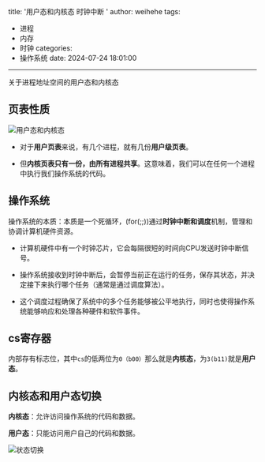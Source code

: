 title: '用户态和内核态 时钟中断 '
author: weihehe
tags:
  - 进程
  - 内存
  - 时钟
categories:
  - 操作系统
date: 2024-07-24 18:01:00
---

关于进程地址空间的用户态和内核态
<!--more-->

## 页表性质
![用户态和内核态](/images/用户态-页表.png)

- 对于**用户页表**来说，有几个进程，就有几份**用户级页表**。

- 但**内核页表只有一份，由所有进程共享**。这意味着，我们可以在任何一个进程中执行我们操作系统的代码。

## 操作系统

操作系统的本质：本质是一个死循环，(for(;;))通过**时钟中断和调度**机制，管理和协调计算机硬件资源。

- 计算机硬件中有一个时钟芯片，它会每隔很短的时间向CPU发送时钟中断信号。

- 操作系统接收到时钟中断后，会暂停当前正在运行的任务，保存其状态，并决定接下来执行哪个任务（通常是通过调度算法）。

- 这个调度过程确保了系统中的多个任务能够被公平地执行，同时也使得操作系统能够响应和处理各种硬件和软件事件。

## cs寄存器

内部存有标志位，其中`cs`的低两位为`0（b00）`那么就是**内核态**，为`3(b11)`就是**用户态**。

## 内核态和用户态切换

**内核态**：允许访问操作系统的代码和数据。

**用户态**：只能访问用户自己的代码和数据。

![状态切换](/images/用户态-核切换.png)
